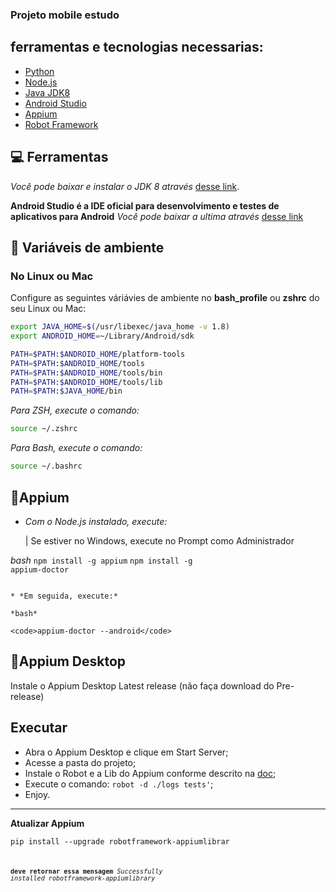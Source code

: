 ### Projeto mobile estudo 

## ferramentas e tecnologias necessarias:

- [Python](https://www.python.org/downloads/)
- [Node.js](https://nodejs.org/en/)
- [Java JDK8](http://www.oracle.com/technetwork/pt/java/javase/downloads/jdk8-downloads-2133151.html)
- [Android Studio](https://developer.android.com/studio/index.html?hl=pt-br)
- [Appium](http://appium.io/downloads.html)
- [Robot Framework](https://robotframework.org/)

## 💻 Ferramentas

*Você pode baixar e instalar o JDK 8 através* [desse link](http://www.oracle.com/technetwork/pt/java/javase/downloads/jdk8-downloads-2133151.html).

**Android Studio é a IDE oficial para desenvolvimento e testes de aplicativos para Android**
*Você pode baixar a ultima através*
[desse link](https://developer.android.com/studio/index.html?hl=pt-br)

## 🔖 Variáveis de ambiente

### No Linux ou Mac

Configure as seguintes váriávies de ambiente no **bash_profile** ou **zshrc** do seu Linux ou Mac:

```bash
export JAVA_HOME=$(/usr/libexec/java_home -v 1.8)
export ANDROID_HOME=~/Library/Android/sdk

PATH=$PATH:$ANDROID_HOME/platform-tools
PATH=$PATH:$ANDROID_HOME/tools
PATH=$PATH:$ANDROID_HOME/tools/bin
PATH=$PATH:$ANDROID_HOME/tools/lib
PATH=$PATH:$JAVA_HOME/bin
```

*Para ZSH, execute o comando:*

```bash
source ~/.zshrc
```

*Para Bash, execute o comando:*

```bash
source ~/.bashrc
```



## 📱Appium 

* *Com o Node.js instalado, execute:*

  | Se estiver no Windows, execute no Prompt como Administrador

*bash*
<code>npm install -g appium</code>
<code>npm install -g appium-doctor</code>
```

* *Em seguida, execute:*

*bash*

<code>appium-doctor --android</code>
```

## 📱Appium Desktop

Instale o Appium Desktop Latest release (não faça download do Pre-release)


## Executar

- Abra o Appium Desktop e clique em Start Server;
- Acesse a pasta do projeto;
- Instale o Robot e a Lib do Appium conforme descrito na [doc](https://robotframework.org/);
- Execute o comando: `robot -d ./logs tests'`;
- Enjoy.

---

**Atualizar Appium** 

<code>pip install --upgrade robotframework-appiumlibrar<code/>

**deve retornar essa mensagem**
*Successfully installed robotframework-appiumlibrary*